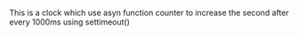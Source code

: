 This is a clock which use asyn function counter to increase the second after every 1000ms using settimeout()
